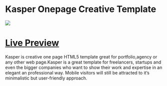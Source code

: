 Kasper Onepage Creative Template
========
<img src="https://cloud.githubusercontent.com/assets/10640964/6157071/e1bff1a2-b268-11e4-86c1-d77170a7ab7f.jpg" />

<a href="http://themefisher.com/download/kasper-onepage-creative-template/">Live Preview</a>
========

Kasper is creative one page HTML5 template great for portfolio,agency or any other web page.Kasper is a great template for freelancers, startups and even the bigger companies who want to show their work and expertise in an elegant an professional way. Mobile visitors will still be attracted to it’s minimalistic but user-friendly approach.
